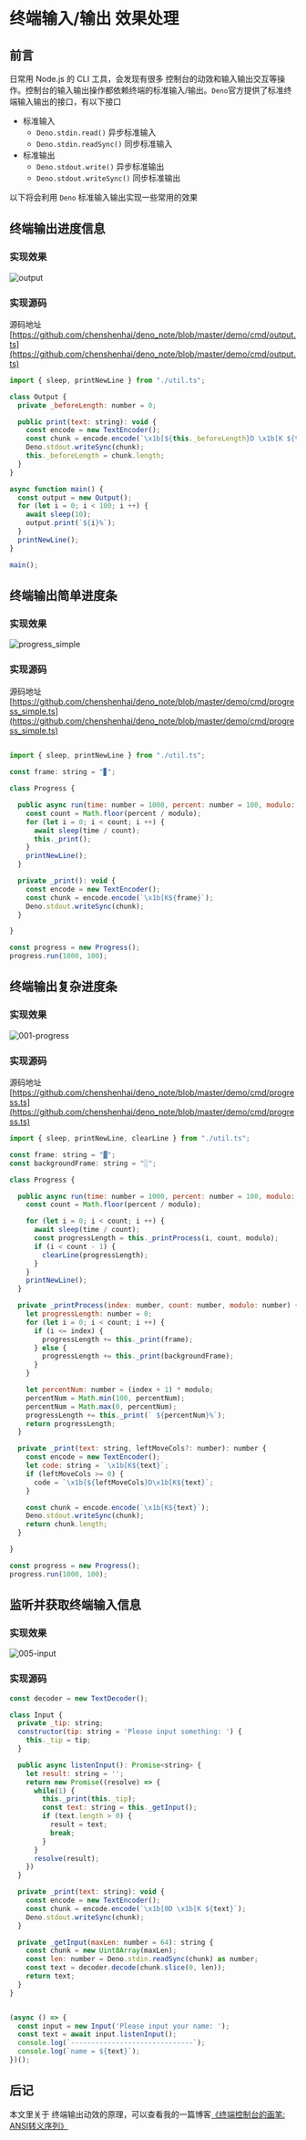 # 终端输入/输出 效果处理

## 前言

日常用 Node.js 的 CLI 工具，会发现有很多 控制台的动效和输入输出交互等操作。控制台的输入输出操作都依赖终端的标准输入/输出。`Deno`官方提供了标准终端输入输出的接口，有以下接口

- 标准输入
  - `Deno.stdin.read()` 异步标准输入
  - `Deno.stdin.readSync()` 同步标准输入
- 标准输出
  - `Deno.stdout.write()` 异步标准输出
  - `Deno.stdout.writeSync()` 同步标准输出

以下将会利用 `Deno` 标准输入输出实现一些常用的效果


## 终端输出进度信息

### 实现效果

![output](https://user-images.githubusercontent.com/8216630/68530421-e6047c80-0342-11ea-89cd-22aa7adae73e.gif)

### 实现源码

源码地址 [https://github.com/chenshenhai/deno_note/blob/master/demo/cmd/output.ts](https://github.com/chenshenhai/deno_note/blob/master/demo/cmd/output.ts)

```js
import { sleep, printNewLine } from "./util.ts";

class Output {
  private _beforeLength: number = 0;

  public print(text: string): void {
    const encode = new TextEncoder();
    const chunk = encode.encode(`\x1b[${this._beforeLength}D \x1b[K ${text}`);
    Deno.stdout.writeSync(chunk);
    this._beforeLength = chunk.length;
  }
}

async function main() {
  const output = new Output();
  for (let i = 0; i < 100; i ++) {
    await sleep(10);
    output.print(`${i}%`);
  }
  printNewLine();
}

main();

```


## 终端输出简单进度条

### 实现效果

![progress_simple](https://user-images.githubusercontent.com/8216630/68530423-e735a980-0342-11ea-9e11-5799d19f9202.gif)

### 实现源码

源码地址 [https://github.com/chenshenhai/deno_note/blob/master/demo/cmd/progress_simple.ts](https://github.com/chenshenhai/deno_note/blob/master/demo/cmd/progress_simple.ts)

```js
  
import { sleep, printNewLine } from "./util.ts";

const frame: string = "▊";

class Progress {

  public async run(time: number = 1000, percent: number = 100, modulo: number = 2) {
    const count = Math.floor(percent / modulo);
    for (let i = 0; i < count; i ++) {
      await sleep(time / count);
      this._print();
    }
    printNewLine();
  }

  private _print(): void {
    const encode = new TextEncoder();
    const chunk = encode.encode(`\x1b[K${frame}`);
    Deno.stdout.writeSync(chunk);
  }

}

const progress = new Progress();
progress.run(1000, 100);
```


## 终端输出复杂进度条

### 实现效果

![001-progress](https://user-images.githubusercontent.com/8216630/68530422-e69d1300-0342-11ea-834c-c5a44899b9cb.gif)

### 实现源码

源码地址 [https://github.com/chenshenhai/deno_note/blob/master/demo/cmd/progress.ts](https://github.com/chenshenhai/deno_note/blob/master/demo/cmd/progress.ts)

```js
import { sleep, printNewLine, clearLine } from "./util.ts";

const frame: string = "▓";
const backgroundFrame: string = "░";

class Progress {

  public async run(time: number = 1000, percent: number = 100, modulo: number = 2) {
    const count = Math.floor(percent / modulo);

    for (let i = 0; i < count; i ++) {
      await sleep(time / count);
      const progressLength = this._printProcess(i, count, modulo);
      if (i < count - 1) {
        clearLine(progressLength);
      }
    }
    printNewLine();
  }

  private _printProcess(index: number, count: number, modulo: number) {
    let progressLength: number = 0;
    for (let i = 0; i < count; i ++) {
      if (i <= index) {
        progressLength += this._print(frame);
      } else {
        progressLength += this._print(backgroundFrame);
      }
    }

    let percentNum: number = (index + 1) * modulo;
    percentNum = Math.min(100, percentNum);
    percentNum = Math.max(0, percentNum);
    progressLength += this._print(` ${percentNum}%`);
    return progressLength;
  }

  private _print(text: string, leftMoveCols?: number): number {
    const encode = new TextEncoder();
    let code: string = `\x1b[K${text}`;
    if (leftMoveCols >= 0) {
      code = `\x1b[${leftMoveCols}D\x1b[K${text}`;
    }

    const chunk = encode.encode(`\x1b[K${text}`);
    Deno.stdout.writeSync(chunk);
    return chunk.length;
  }

}

const progress = new Progress();
progress.run(1000, 100);
```

## 监听并获取终端输入信息

### 实现效果

![005-input](https://user-images.githubusercontent.com/8216630/68530419-e43ab900-0342-11ea-9d20-21c2e83b7f32.gif)

### 实现源码

```js
const decoder = new TextDecoder();

class Input {
  private _tip: string;
  constructor(tip: string = 'Please input something: ') {
    this._tip = tip;
  }

  public async listenInput(): Promise<string> {
    let result: string = '';
    return new Promise((resolve) => {
      while(1) {
        this._print(this._tip);
        const text: string = this._getInput();
        if (text.length > 0) {
          result = text;
          break;
        }
      }
      resolve(result);
    })
  }

  private _print(text: string): void {
    const encode = new TextEncoder();
    const chunk = encode.encode(`\x1b[0D \x1b[K ${text}`);
    Deno.stdout.writeSync(chunk);
  }

  private _getInput(maxLen: number = 64): string {
    const chunk = new Uint8Array(maxLen);
    const len: number = Deno.stdin.readSync(chunk) as number;
    const text = decoder.decode(chunk.slice(0, len));
    return text;
  }
}


(async () => {
  const input = new Input('Please input your name: ');
  const text = await input.listenInput();
  console.log(`------------------------------`);
  console.log(`name = ${text}`);
})();
```

## 后记
 
本文里关于 终端输出动效的原理，可以查看我的一篇博客[《终端控制台的画笔: ANSI转义序列》](https://github.com/chenshenhai/blog/issues/39)

